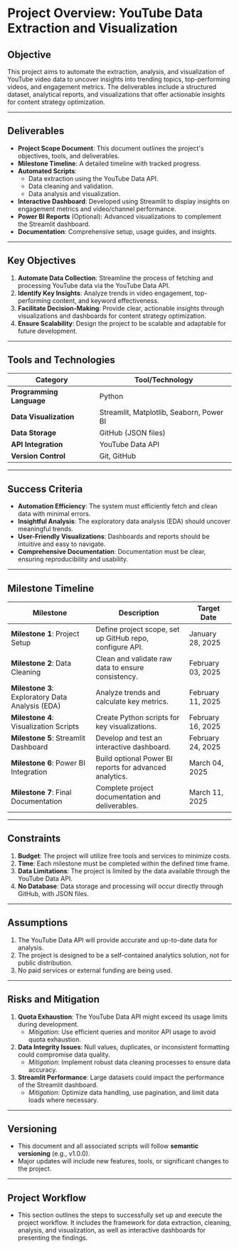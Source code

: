 # Project Overview: YouTube Data Extraction and Visualization

## Objective
This project aims to automate the extraction, analysis, and visualization of YouTube video data to uncover insights into trending topics, top-performing videos, and engagement metrics. The deliverables include a structured dataset, analytical reports, and visualizations that offer actionable insights for content strategy optimization.

---

## Deliverables
- **Project Scope Document**: This document outlines the project's objectives, tools, and deliverables.
- **Milestone Timeline**: A detailed timeline with tracked progress.
- **Automated Scripts**: 
  - Data extraction using the YouTube Data API.
  - Data cleaning and validation.
  - Data analysis and visualization.
- **Interactive Dashboard**: Developed using Streamlit to display insights on engagement metrics and video/channel performance.
- **Power BI Reports** (Optional): Advanced visualizations to complement the Streamlit dashboard.
- **Documentation**: Comprehensive setup, usage guides, and insights.

---

## Key Objectives
1. **Automate Data Collection**: Streamline the process of fetching and processing YouTube data via the YouTube Data API.
2. **Identify Key Insights**: Analyze trends in video engagement, top-performing content, and keyword effectiveness.
3. **Facilitate Decision-Making**: Provide clear, actionable insights through visualizations and dashboards for content strategy optimization.
4. **Ensure Scalability**: Design the project to be scalable and adaptable for future development.

---

## Tools and Technologies
| **Category**         | **Tool/Technology**               |
|----------------------|-----------------------------------|
| **Programming Language** | Python                          |
| **Data Visualization**   | Streamlit, Matplotlib, Seaborn, Power BI |
| **Data Storage**         | GitHub (JSON files)             |
| **API Integration**      | YouTube Data API                |
| **Version Control**      | Git, GitHub                     |

---

## Success Criteria
- **Automation Efficiency**: The system must efficiently fetch and clean data with minimal errors.
- **Insightful Analysis**: The exploratory data analysis (EDA) should uncover meaningful trends.
- **User-Friendly Visualizations**: Dashboards and reports should be intuitive and easy to navigate.
- **Comprehensive Documentation**: Documentation must be clear, ensuring reproducibility and usability.

---

## Milestone Timeline

| **Milestone**                   | **Description**                                          | **Target Date**     |
|----------------------------------|---------------------------------------------------------|---------------------|
| **Milestone 1**: Project Setup      | Define project scope, set up GitHub repo, configure API. | January 28, 2025    |
| **Milestone 2**: Data Cleaning      | Clean and validate raw data to ensure consistency.       | February 03, 2025   |
| **Milestone 3**: Exploratory Data Analysis (EDA) | Analyze trends and calculate key metrics.       | February 11, 2025   |
| **Milestone 4**: Visualization Scripts | Create Python scripts for key visualizations.          | February 16, 2025   |
| **Milestone 5**: Streamlit Dashboard  | Develop and test an interactive dashboard.              | February 24, 2025   |
| **Milestone 6**: Power BI Integration | Build optional Power BI reports for advanced analytics.| March 04, 2025      |
| **Milestone 7**: Final Documentation  | Complete project documentation and deliverables.       | March 11, 2025      |

---

## Constraints
1. **Budget**: The project will utilize free tools and services to minimize costs.
2. **Time**: Each milestone must be completed within the defined time frame.
3. **Data Limitations**: The project is limited by the data available through the YouTube Data API.
4. **No Database**: Data storage and processing will occur directly through GitHub, with JSON files.

---

## Assumptions
1. The YouTube Data API will provide accurate and up-to-date data for analysis.
2. The project is designed to be a self-contained analytics solution, not for public distribution.
3. No paid services or external funding are being used.

---

## Risks and Mitigation
1. **Quota Exhaustion**: The YouTube Data API might exceed its usage limits during development.
   - *Mitigation*: Use efficient queries and monitor API usage to avoid quota exhaustion.
2. **Data Integrity Issues**: Null values, duplicates, or inconsistent formatting could compromise data quality.
   - *Mitigation*: Implement robust data cleaning processes to ensure data accuracy.
3. **Streamlit Performance**: Large datasets could impact the performance of the Streamlit dashboard.
   - *Mitigation*: Optimize data handling, use pagination, and limit data loads where necessary.

---

## Versioning
- This document and all associated scripts will follow **semantic versioning** (e.g., v1.0.0).
- Major updates will include new features, tools, or significant changes to the project.

---

## Project Workflow
- This section outlines the steps to successfully set up and execute the project workflow. It includes the framework for data extraction, cleaning, analysis, and visualization, as well as interactive dashboards for presenting the findings.
